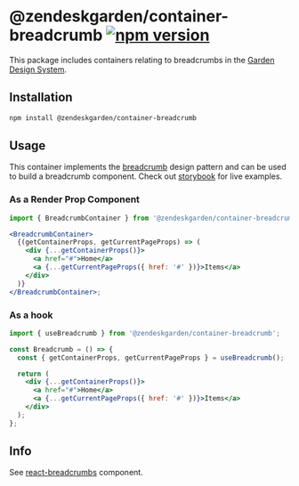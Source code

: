 # @zendeskgarden/container-breadcrumb [![npm version][npm version badge]][npm version link]

[npm version badge]: https://flat.badgen.net/npm/v/@zendeskgarden/container-breadcrumb
[npm version link]: https://www.npmjs.com/package/@zendeskgarden/container-breadcrumb

This package includes containers relating to breadcrumbs in the
[Garden Design System](https://zendeskgarden.github.io/).

## Installation

```sh
npm install @zendeskgarden/container-breadcrumb
```

## Usage

This container implements the [breadcrumb](https://www.w3.org/TR/wai-aria-practices-1.1/#breadcrumb)
design pattern and can be used to build a breadcrumb component. Check out
[storybook](https://zendeskgarden.github.io/react-containers) for live examples.

### As a Render Prop Component

```jsx
import { BreadcrumbContainer } from '@zendeskgarden/container-breadcrumb';

<BreadcrumbContainer>
  {(getContainerProps, getCurrentPageProps) => (
    <div {...getContainerProps()}>
      <a href="#">Home</a>
      <a {...getCurrentPageProps({ href: '#' })}>Items</a>
    </div>
  )}
</BreadcrumbContainer>;
```

### As a hook

```jsx
import { useBreadcrumb } from '@zendeskgarden/container-breadcrumb';

const Breadcrumb = () => {
  const { getContainerProps, getCurrentPageProps } = useBreadcrumb();

  return (
    <div {...getContainerProps()}>
      <a href="#">Home</a>
      <a {...getCurrentPageProps({ href: '#' })}>Items</a>
    </div>
  );
};
```

## Info

See [react-breadcrumbs][breadcrumbs link] component.

[breadcrumbs link]: https://github.com/zendeskgarden/react-components/tree/main/packages/breadcrumbs
